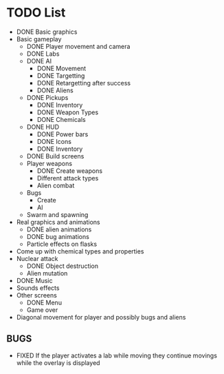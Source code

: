 
# TODO List

- DONE Basic graphics
- Basic gameplay
	- DONE Player movement and camera
	- DONE Labs
	- DONE AI
		- DONE Movement
		- DONE Targetting
		- DONE Retargetting after success
		- DONE Aliens
	- DONE Pickups
		- DONE Inventory
		- DONE Weapon Types
		- DONE Chemicals
	- DONE HUD
		- DONE Power bars
		- DONE Icons
		- DONE Inventory
	- DONE Build screens
	- Player weapons
		- DONE Create weapons
		- Different attack types
		- Alien combat
	- Bugs
		- Create
		- AI
	- Swarm and spawning
- Real graphics and animations
	- DONE alien animations
	- DONE bug animations
	- Particle effects on flasks
- Come up with chemical types and properties
- Nuclear attack
	- DONE Object destruction
	- Alien mutation
- DONE Music
- Sounds effects
- Other screens
	- DONE Menu
	- Game over
- Diagonal movement for player and possibly bugs and aliens

## BUGS

- FIXED If the player activates a lab while moving they continue movings while the overlay is displayed